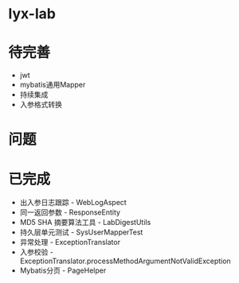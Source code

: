# lyx-lab

# 待完善
* jwt
* mybatis通用Mapper
* 持续集成
* 入参格式转换

# 问题

# 已完成
* 出入参日志跟踪 - WebLogAspect
* 同一返回参数 - ResponseEntity
* MD5 SHA 摘要算法工具 - LabDigestUtils
* 持久层单元测试 - SysUserMapperTest
* 异常处理 - ExceptionTranslator
* 入参校验 - ExceptionTranslator.processMethodArgumentNotValidException
* Mybatis分页 - PageHelper
